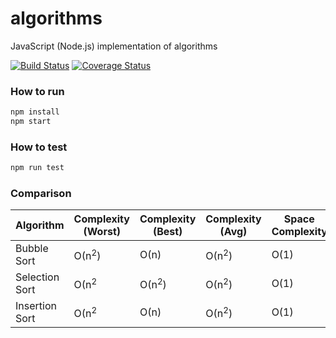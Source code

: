 # algorithms

JavaScript (Node.js) implementation of algorithms

[![Build Status](https://travis-ci.org/ibelem/algorithms.svg?branch=master)](https://travis-ci.org/ibelem/algorithms) [![Coverage Status](https://coveralls.io/repos/github/ibelem/algorithms/badge.svg?branch=master)](https://coveralls.io/github/ibelem/algorithms?branch=master)

### How to run

```javascript
npm install
npm start
```

### How to test

```javascript
npm run test
```

### Comparison

| Algorithm | Complexity (Worst) | Complexity (Best) | Complexity (Avg) | Space Complexity | Wiki | Wiki |
|---|---|---|---|---|---|---|
| Bubble Sort | О(n<sup>2</sup>) | О(n) | О(n<sup>2</sup>) | О(1) | [EN](https://en.wikipedia.org/wiki/Bubble_sort)|[ZH](https://zh.wikipedia.org/wiki/%E5%86%92%E6%B3%A1%E6%8E%92%E5%BA%8F)|
| Selection Sort | О(n<sup>2</sup> | О(n<sup>2</sup>) | О(n<sup>2</sup>) | О(1) |[EN](https://en.wikipedia.org/wiki/Selection_sort)|[ZH](https://zh.wikipedia.org/wiki/%E9%80%89%E6%8B%A9%E6%8E%92%E5%BA%8F)|
| Insertion Sort | О(n<sup>2</sup> | О(n) | О(n<sup>2</sup>) | О(1) |[EN](https://en.wikipedia.org/wiki/Insertion_sort)|[ZH](https://zh.wikipedia.org/wiki/%E6%8F%92%E5%85%A5%E6%8E%92%E5%BA%8F)|